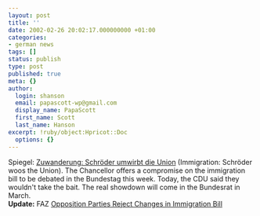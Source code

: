 ```yaml
---
layout: post
title: ''
date: 2002-02-26 20:02:17.000000000 +01:00
categories:
- german news
tags: []
status: publish
type: post
published: true
meta: {}
author:
  login: shanson
  email: papascott-wp@gmail.com
  display_name: PapaScott
  first_name: Scott
  last_name: Hanson
excerpt: !ruby/object:Hpricot::Doc
  options: {}
---
```

<p>Spiegel: <a href="http://www.spiegel.de/politik/deutschland/0,1518,184259,00.html">Zuwanderung: Schröder umwirbt die Union</a> (Immigration: Schröder woos the Union). The Chancellor offers a compromise on the immigration bill to be debated in the Bundestag this week. Today, the CDU said they wouldn't take the bait. The real showdown will come in the Bundesrat in March.<br />
<b>Update:</b> FAZ <a href="http://www.faz.com/IN/INtemplates/eFAZ/docmain.asp?rub={B1311FCC-FBFB-11D2-B228-00105A9CAF88}&doc={FD5CED49-DECA-48F5-A9F8-99530B98AF4A}">Opposition Parties Reject Changes in Immigration Bill</a></p>
